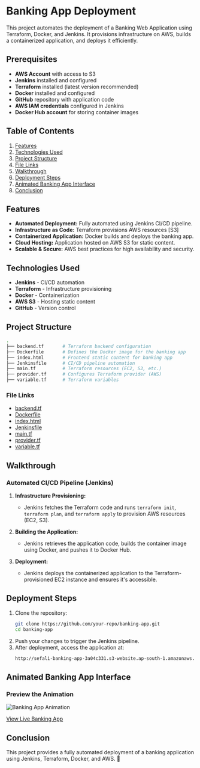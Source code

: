# Banking App Deployment

This project automates the deployment of a Banking Web Application using Terraform, Docker, and Jenkins.
It provisions infrastructure on AWS, builds a containerized application, and deploys it efficiently.

## Prerequisites
- **AWS Account** with access to S3
- **Jenkins** installed and configured
- **Terraform** installed (latest version recommended)
- **Docker** installed and configured
- **GitHub** repository with application code
- **AWS IAM credentials** configured in Jenkins
- **Docker Hub account** for storing container images

## Table of Contents
1. [Features](#features)
2. [Technologies Used](#technologies-used)
3. [Project Structure](#project-structure)
4. [File Links](#file-links)
5. [Walkthrough](#walkthrough)
6. [Deployment Steps](#deployment-steps)
7. [Animated Banking App Interface](#animated-banking-app-interface)
8. [Conclusion](#conclusion)

## Features
- **Automated Deployment:** Fully automated using Jenkins CI/CD pipeline.
- **Infrastructure as Code:** Terraform provisions AWS resources [S3]
- **Containerized Application:** Docker builds and deploys the banking app.
- **Cloud Hosting:** Application hosted on AWS S3 for static content.
- **Scalable & Secure:** AWS best practices for high availability and security.

## Technologies Used
- **Jenkins** - CI/CD automation
- **Terraform** - Infrastructure provisioning
- **Docker** - Containerization
- **AWS S3** - Hosting static content
- **GitHub** - Version control

## Project Structure

```bash
.
├── backend.tf       # Terraform backend configuration
├── Dockerfile       # Defines the Docker image for the banking app
├── index.html       # Frontend static content for banking app
├── Jenkinsfile      # CI/CD pipeline automation
├── main.tf          # Terraform resources (EC2, S3, etc.)
├── provider.tf      # Configures Terraform provider (AWS)
├── variable.tf      # Terraform variables
```

### File Links
- [backend.tf](backend.tf)
- [Dockerfile](Dockerfile)
- [index.html](index.html)
- [Jenkinsfile](Jenkinsfile)
- [main.tf](main.tf)
- [provider.tf](provider.tf)
- [variable.tf](variable.tf)

## Walkthrough

### Automated CI/CD Pipeline (Jenkins)
1. **Infrastructure Provisioning:**
   - Jenkins fetches the Terraform code and runs `terraform init`, `terraform plan`, and `terraform apply` to provision AWS resources (EC2, S3).
   
2. **Building the Application:**
   - Jenkins retrieves the application code, builds the container image using Docker, and pushes it to Docker Hub.
   
3. **Deployment:**
   - Jenkins deploys the containerized application to the Terraform-provisioned EC2 instance and ensures it's accessible.

## Deployment Steps
1. Clone the repository:
   ```sh
   git clone https://github.com/your-repo/banking-app.git
   cd banking-app
   ```
2. Push your changes to trigger the Jenkins pipeline.
3. After deployment, access the application at:
   ```sh
   http://sefali-banking-app-3a04c331.s3-website.ap-south-1.amazonaws.com
   ```

## Animated Banking App Interface
### Preview the Animation

![Banking App Animation](animation.gif)

[View Live Banking App](http://sefali-banking-app-3a04c331.s3-website.ap-south-1.amazonaws.com)

## Conclusion
This project provides a fully automated deployment of a banking application using Jenkins, Terraform, Docker, and AWS. 🚀

